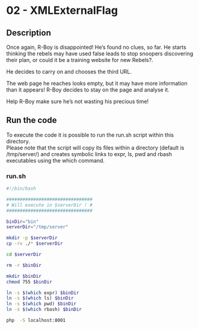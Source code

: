 # 02 - XMLExternalFlag
## Description
Once again, R-Boy is disappointed! He’s found no clues, so far. He starts thinking the rebels may have used false leads to stop snoopers discovering their plan, or could it be a training website for new Rebels?.

He decides to carry on and chooses the third URL.

The web page he reaches looks empty, but it may have more information than it appears! R-Boy decides to stay on the page and analyse it.

Help R-Boy make sure he’s not wasting his precious time!

## Run the code
To execute the code it is possible to run the run.sh script within this directory.\
Please note that the script will copy its files within a directory (default is /tmp/server/) and creates symbolic links to expr, ls, pwd and rbash executables using the which command.

### run.sh
```bash
#!/bin/bash

################################
# Will execute in $serverDir ! #
################################

binDir="bin"
serverDir="/tmp/server"

mkdir -p $serverDir
cp -rv ./* $serverDir

cd $serverDir

rm -r $binDir

mkdir $binDir
chmod 755 $binDir

ln -s $(which expr) $binDir
ln -s $(which ls) $binDir
ln -s $(which pwd) $binDir
ln -s $(which rbash) $binDir

php	 -S localhost:8001
```